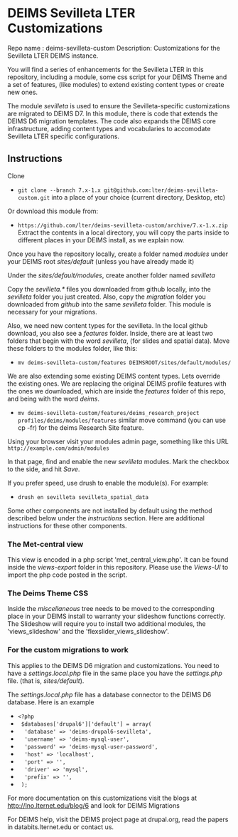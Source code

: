 # DEIMS Sevilleta LTER Customizations #

Repo name : deims-sevilleta-custom
Description:  Customizations for the Sevilleta LTER DEIMS instance.

You will find a series of enhancements for the Sevilleta LTER in this repository,
including a module, some css script for your DEIMS Theme and a set of features, 
(like modules) to extend existing content types or create new ones.  

The module _sevilleta_ is used to ensure the Sevilleta-specific customizations are
migrated to DEIMS D7.  In this module, there is code that extends the DEIMS D6 
migration templates. The code also expands the DEIMS core infrastructure, adding
content types and vocabularies to accomodate Sevilleta LTER specific configurations.

## Instructions ##

Clone 
* `git clone --branch 7.x-1.x git@github.com:lter/deims-sevilleta-custom.git` 
into a place of your choice (current directory, Desktop, etc)

Or download this module from: 

* `https://github.com/lter/deims-sevilleta-custom/archive/7.x-1.x.zip`
Extract the contents in a local directory, you will copy the parts inside to different
places in your DEIMS install, as we explain now.

Once you have the repository locally, create a folder named _modules_ under your
DEIMS root _sites/default_ (unless you have already made it)

Under the _sites/default/modules_, create another folder named _sevilleta_ 

Copy the _sevilleta.*_ files you downloaded from github locally, into the _sevilleta_ 
folder you just created. Also, copy the _migration_ folder you downloaded from _github_
into the same _sevilleta_ folder. This module is necessary for your migrations.

Also, we need new content types for the sevilleta. In the local github download, you also
see a _features_ folder.  Inside, there are at least two folders that begin with the word
_sevilleta_, (for slides and spatial data).  Move these folders to the modules folder,
like this:

* `mv deims-sevilleta-custom/features DEIMSROOT/sites/default/modules/`

We are also extending some existing DEIMS content types. Lets override the existing ones.
We are replacing the original DEIMS profile features with the ones we downloaded, which
are inside the _features_ folder of this repo, and being with the word _deims_.

* `mv deims-sevilleta-custom/features/deims_research_project profiles/deims/modules/features`
similar move command (you can use cp -fr) for the deims Research Site feature.

Using your browser visit your modules admin page, something like this URL 
`http://example.com/admin/modules`

In that page, find and enable the new _sevilleta_ modules. Mark the checkbox to 
the side, and hit _Save_. 

If you prefer speed, use drush to enable the module(s). For example:
* `drush en sevilleta sevilleta_spatial_data`

Some other components are not installed by default using the method described below under the
_instructions_ section. Here are additional instructions for these other components.

### The Met-central view ### 
This view is encoded in a php script 'met_central_view.php'. It can be found inside 
the _views-export_ folder in this repository. Please use the _Views-UI_ to import the 
php code posted in the script. 

### The Deims Theme CSS ###
Inside the _miscellaneous_ tree needs to be moved to the corresponding place in
your DEIMS install to warranty your slideshow functions correctly.  The Slideshow
will require you to install two additional modules, the 'views_slideshow' and the
'flexslider_views_slideshow'.

###  For the custom migrations to work ###
This applies to the DEIMS D6 migration and customizations. You need 
to have a _settings.local.php_ file in the same place you have the _settings.php_ file.
(that is, _sites/default_).

The _settings.local.php_ file has a database connector to the DEIMS D6 database. Here is
an example

* `<?php `
* ` $databases['drupal6']['default'] = array(`
* `  'database' => 'deims-drupal6-sevilleta',`
* `  'username' => 'deims-mysql-user',`
* `  'password' => 'deims-mysql-user-password',`
* `  'host' => 'localhost',`
* `  'port' => '',`
* `  'driver' => 'mysql',`
* `  'prefix' => '',`
* ` );`


For more documentation on this customizations visit the blogs at http://lno.lternet.edu/blog/6 
and look for DEIMS Migrations

For DEIMS help, visit the DEIMS project page at drupal.org, read the papers in databits.lternet.edu
or contact us.
